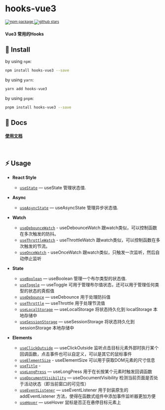 <h1><b>hooks-vue3</b></h1>
  <sup>
    <a href="https://www.npmjs.com/package/hooks-vue3">
       <img src="https://img.shields.io/npm/v/hooks-vue3.svg" alt="npm package" />
    </a>
     <a href="https://github.com/laterly/hooks-vue3/">
       <img src="https://img.shields.io/github/stars/laterly/hooks-vue3?style=social" alt="github stars" />
    </a>
  </sup>
<h4>Vue3 常用的Hooks</h4>


## 🔨 Install

by using `npm`:

```bash
npm install hooks-vue3 --save
```

by using `yarn`:

```bash
yarn add hooks-vue3
```

by using `pnpm`:


```bash
pnpm install hooks-vue3 --save
```

## 🏃 Docs
<h4>
  <a href="https://laterly.gitbook.io/hooks-vue3/">使用文档</a>
</h4>

<br>

## ⚡ Usage

- **React Style**
  - [`useState`](https://laterly.gitbook.io/hooks-vue3/usestate) — useState 管理状态值.

- **Async**
  - [`useAsyncState`](https://laterly.gitbook.io/hooks-vue3/useasyncstate) — useAsyncState 管理异步状态值.
- **Watch**
  - [`useDebounceWatch`](https://laterly.gitbook.io/hooks-vue3/usedebouncewatch) - useDebounceWatch 跟watch类似，可以控制函数在多次触发的防抖。
  - [`useThrottleWatch`](https://laterly.gitbook.io/hooks-vue3/usethrottlewatch) - useThrottleWatch 跟watch类似，可以控制函数在多次触发的节流。
   - [`useOnceWatch`](https://laterly.gitbook.io/hooks-vue3/useoncewatch) - useOnceWatch 跟watch类似，只触发一次监听，然后自动停止监听
- **State**
  - [`useBoolean`](https://laterly.gitbook.io/hooks-vue3/useboolean) — useBoolean 管理一个布尔类型的状态值.
  - [`useToggle`](https://laterly.gitbook.io/hooks-vue3/usetoggle) — useToggle 可用于管理布尔值状态，还可以用于管理任何类型的状态的真假值
  - [`useDebounce`](https://laterly.gitbook.io/hooks-vue3/usedebounce) — useDebounce 用于处理防抖值
  - [`useThrottle`](https://laterly.gitbook.io/hooks-vue3/usethrottle) — useThrottle 用于处理节流值
  - [`useLocalStorage`](https://laterly.gitbook.io/hooks-vue3/uselocalstorage) — useLocalStorage 将状态持久化到 localStorage 本地存储中
  - [`useSessionStorage`](https://laterly.gitbook.io/hooks-vue3/usesessionstorage) — useSessionStorage 将状态持久化到 sessionStorage 本地存储中
  
- **Elements**
   - [`useClickOutside`](https://laterly.gitbook.io/hooks-vue3/useclickoutside) — useClickOutside 监听点击目标元素外部时执行某个回调函数，点击事件也可以自定义，可以是其它的鼠标事件
   - [`useElementSize`](https://laterly.gitbook.io/hooks-vue3/useelementsize) - useElementSize 可以用于获取DOM元素的尺寸信息
   - [`useTitle`](https://laterly.gitbook.io/hooks-vue3/usetitle) - 
   - [`useLongPress`](https://laterly.gitbook.io/hooks-vue3/uselongpress) &mdash; useLongPress 用于在长按某个元素时触发回调函数
   - [`useDocumentVisibility`](https://laterly.gitbook.io/hooks-vue3/usedocumentvisibility) &mdash; useDocumentVisibility 检测当前页面是否处于活动状态（即当前窗口的可见性）
   - [`useEventListener`](https://laterly.gitbook.io/hooks-vue3/useeventlistener) &mdash; useEventListener 用于封装原生的 addEventListener 方法，使得在函数式组件中添加事件监听器更加方便
   - [`useHover`](https://laterly.gitbook.io/hooks-vue3/usehover) &mdash; useHover 鼠标是否正在悬停目标元素上
